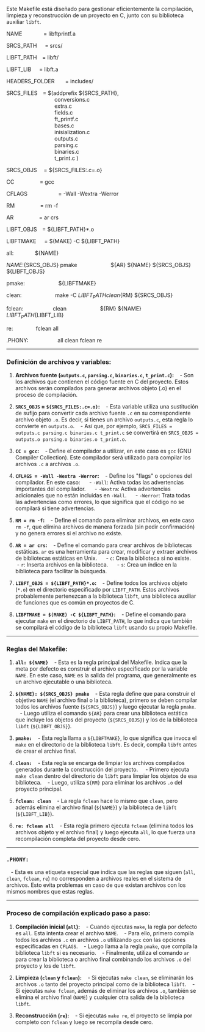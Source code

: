 Este Makefile está diseñado para gestionar eficientemente la compilación, limpieza y reconstrucción de un proyecto en C, junto con su biblioteca auxiliar `libft`.


NAME        = libftprintf.a

SRCS_PATH   = srcs/

LIBFT_PATH  = libft/

LIBFT_LIB   = libft.a

HEADERS_FOLDER    = includes/

SRCS_FILES  = $(addprefix ${SRCS_PATH},\
                  conversions.c \
                  extra.c \
                  fields.c \
                  ft_printf.c \
                  bases.c \
                  inisialization.c \
                  outputs.c \
                  parsing.c \
                  binaries.c \
                  t_print.c )

SRCS_OBJS   = ${SRCS_FILES:.c=.o}

CC          = gcc

CFLAGS            = -Wall -Wextra -Werror

RM          = rm -f

AR          = ar crs

LIBFT_OBJS  = ${LIBFT_PATH}*.o

LIBFTMAKE   = $(MAKE) -C ${LIBFT_PATH}

all:        ${NAME}

${NAME}:    ${SRCS_OBJS} pmake
            ${AR} ${NAME} ${SRCS_OBJS} ${LIBFT_OBJS}

pmake:
            ${LIBFTMAKE}

clean:
            make -C ${LIBFT_PATH} clean
            ${RM} ${SRCS_OBJS}

fclean:           clean
            ${RM} ${NAME} ${LIBFT_PATH}${LIBFT_LIB}

re:         fclean all

.PHONY:           all clean fclean re

---



### **Definición de archivos y variables:**

1. **Archivos fuente (`outputs.c`, `parsing.c`, `binaries.c`, `t_print.c`):**
   - Son los archivos que contienen el código fuente en C del proyecto. Estos archivos serán compilados para generar archivos objeto (.o) en el proceso de compilación.

2. **`SRCS_OBJS` = `${SRCS_FILES:.c=.o}`:**
   - Esta variable utiliza una sustitución de sufijo para convertir cada archivo fuente `.c` en su correspondiente archivo objeto `.o`. Es decir, si tienes un archivo `outputs.c`, esta regla lo convierte en `outputs.o`.
   - Así que, por ejemplo, `SRCS_FILES = outputs.c parsing.c binaries.c t_print.c` se convertirá en `SRCS_OBJS = outputs.o parsing.o binaries.o t_print.o`.

3. **`CC = gcc`:**
   - Define el compilador a utilizar, en este caso es `gcc` (GNU Compiler Collection). Este compilador será utilizado para compilar los archivos `.c` a archivos `.o`.

4. **`CFLAGS = -Wall -Wextra -Werror`:**
   - Define los "flags" o opciones del compilador. En este caso:
     - `-Wall`: Activa todas las advertencias importantes del compilador.
     - `-Wextra`: Activa advertencias adicionales que no están incluidas en `-Wall`.
     - `-Werror`: Trata todas las advertencias como errores, lo que significa que el código no se compilará si tiene advertencias.

5. **`RM = rm -f`:**
   - Define el comando para eliminar archivos, en este caso `rm -f`, que elimina archivos de manera forzada (sin pedir confirmación) y no genera errores si el archivo no existe.

6. **`AR = ar crs`:**
   - Define el comando para crear archivos de bibliotecas estáticas. `ar` es una herramienta para crear, modificar y extraer archivos de bibliotecas estáticas en Unix.
     - `c`: Crea la biblioteca si no existe.
     - `r`: Inserta archivos en la biblioteca.
     - `s`: Crea un índice en la biblioteca para facilitar la búsqueda.

7. **`LIBFT_OBJS = ${LIBFT_PATH}*.o`:**
   - Define todos los archivos objeto (`*.o`) en el directorio especificado por `LIBFT_PATH`. Estos archivos probablemente pertenezcan a la biblioteca `libft`, una biblioteca auxiliar de funciones que es común en proyectos de C.

8. **`LIBFTMAKE = $(MAKE) -C ${LIBFT_PATH}`:**
   - Define el comando para ejecutar `make` en el directorio de `LIBFT_PATH`, lo que indica que también se compilará el código de la biblioteca `libft` usando su propio Makefile.

---

### **Reglas del Makefile:**

1. **`all: ${NAME}`**
   - Esta es la regla principal del Makefile. Indica que la meta por defecto es construir el archivo especificado por la variable `NAME`. En este caso, `NAME` es la salida del programa, que generalmente es un archivo ejecutable o una biblioteca.

2. **`${NAME}: ${SRCS_OBJS} pmake`**
   - Esta regla define que para construir el objetivo `NAME` (el archivo final o la biblioteca), primero se deben compilar todos los archivos fuente (`${SRCS_OBJS}`) y luego ejecutar la regla `pmake`.
   - Luego utiliza el comando `${AR}` para crear una biblioteca estática que incluye los objetos del proyecto (`${SRCS_OBJS}`) y los de la biblioteca `libft` (`${LIBFT_OBJS}`).

3. **`pmake:`**
   - Esta regla llama a `${LIBFTMAKE}`, lo que significa que invoca el `make` en el directorio de la biblioteca `libft`. Es decir, compila `libft` antes de crear el archivo final.

4. **`clean:`**
   - Esta regla se encarga de limpiar los archivos compilados generados durante la construcción del proyecto. 
   - Primero ejecuta `make clean` dentro del directorio de `libft` para limpiar los objetos de esa biblioteca.
   - Luego, utiliza `${RM}` para eliminar los archivos `.o` del proyecto principal.

5. **`fclean: clean`**
   - La regla `fclean` hace lo mismo que `clean`, pero además elimina el archivo final (`${NAME}`) y la biblioteca de `libft` (`${LIBFT_LIB}`).

6. **`re: fclean all`**
   - Esta regla primero ejecuta `fclean` (elimina todos los archivos objeto y el archivo final) y luego ejecuta `all`, lo que fuerza una recompilación completa del proyecto desde cero.

---

### **`.PHONY:`**
   - Esta es una etiqueta especial que indica que las reglas que siguen (`all`, `clean`, `fclean`, `re`) no corresponden a archivos reales en el sistema de archivos. Esto evita problemas en caso de que existan archivos con los mismos nombres que estas reglas.

---

### **Proceso de compilación explicado paso a paso:**

1. **Compilación inicial (`all`):**
   - Cuando ejecutas `make`, la regla por defecto es `all`. Esta intenta crear el archivo `NAME`.
   - Para ello, primero compila todos los archivos `.c` en archivos `.o` utilizando `gcc` con las opciones especificadas en `CFLAGS`.
   - Luego llama a la regla `pmake`, que compila la biblioteca `libft` si es necesario.
   - Finalmente, utiliza el comando `ar` para crear la biblioteca o archivo final combinando los archivos `.o` del proyecto y los de `libft`.

2. **Limpieza (`clean` y `fclean`):**
   - Si ejecutas `make clean`, se eliminarán los archivos `.o` tanto del proyecto principal como de la biblioteca `libft`.
   - Si ejecutas `make fclean`, además de eliminar los archivos `.o`, también se elimina el archivo final (`NAME`) y cualquier otra salida de la biblioteca `libft`.

3. **Reconstrucción (`re`):**
   - Si ejecutas `make re`, el proyecto se limpia por completo con `fclean` y luego se recompila desde cero.



